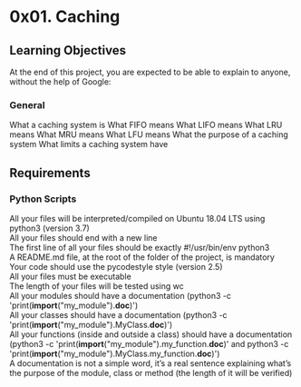 # 0x01. Caching

## Learning Objectives
At the end of this project, you are expected to be able to explain to anyone, without the help of Google:

### General

What a caching system is
What FIFO means
What LIFO means
What LRU means
What MRU means
What LFU means
What the purpose of a caching system
What limits a caching system have

## Requirements

### Python Scripts

All your files will be interpreted/compiled on Ubuntu 18.04 LTS using python3 (version 3.7)  
All your files should end with a new line  
The first line of all your files should be exactly #!/usr/bin/env python3  
A README.md file, at the root of the folder of the project, is mandatory  
Your code should use the pycodestyle style (version 2.5)  
All your files must be executable  
The length of your files will be tested using wc  
All your modules should have a documentation (python3 -c 'print(__import__("my_module").__doc__)')  
All your classes should have a documentation (python3 -c 'print(__import__("my_module").MyClass.__doc__)')  
All your functions (inside and outside a class) should have a documentation (python3 -c 'print(__import__("my_module").my_function.__doc__)' and python3 -c 'print(__import__("my_module").MyClass.my_function.__doc__)')  
A documentation is not a simple word, it’s a real sentence explaining what’s the purpose of the module, class or method (the length of it will be verified)  
